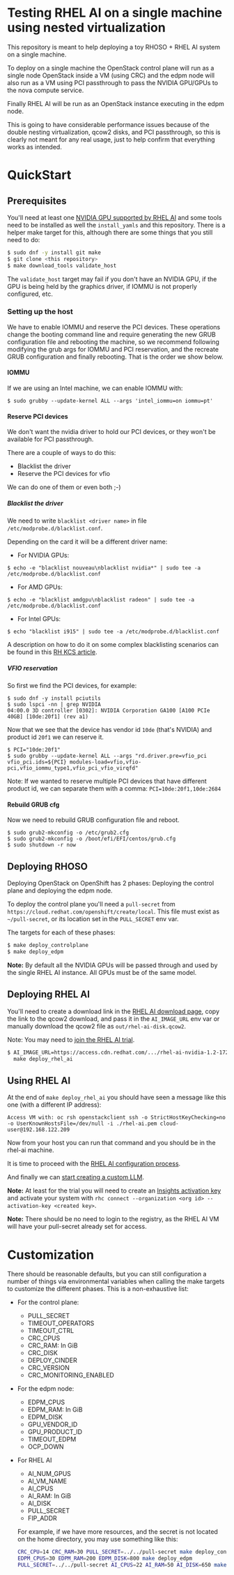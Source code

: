 # Testing RHEL AI on a single machine using nested virtualization

This repository is meant to help deploying a toy RHOSO + RHEL AI system on a
single machine.

To deploy on a single machine the OpenStack control plane will run as a single
node OpenStack inside a VM (using CRC) and the edpm node will also run as a VM
using PCI passthrough to pass the NVIDIA GPU/GPUs to the nova compute service.

Finally RHEL AI will be run as an OpenStack instance executing in the edpm
node.

This is going to have considerable performance issues because of the double
nesting virtualization, qcow2 disks, and PCI passthrough, so this is clearly
not meant for any real usage, just to help confirm that everything works as
intended.

# QuickStart

## Prerequisites

You'll need at least one [NVIDIA GPU supported by RHEL AI]() and some tools
need to be installed as well the `install_yamls` and this repository. There is
a helper make target for this, although there are some things that you still
need to do:

```bash
$ sudo dnf -y install git make
$ git clone <this repository>
$ make download_tools validate_host
```

The `validate_host` target may fail if you don't have an NVIDIA GPU, if the GPU
is being held by the graphics driver, if IOMMU is not properly configured, etc.

### Setting up the host

We have to enable IOMMU and reserve the PCI devices. These operations change
the booting command line and require generating the new GRUB configuration file
and rebooting the machine, so we recommend following modifying the grub args
for IOMMU and PCI reservation, and the recreate GRUB configuration and finally
rebooting.  That is the order we show below.

#### IOMMU

If we are using an Intel machine, we can enable IOMMU with:

```
$ sudo grubby --update-kernel ALL --args 'intel_iommu=on iommu=pt'
```

#### Reserve PCI devices

We don't want the nvidia driver to hold our PCI devices, or they won't be
available for PCI passthrough.

There are a couple of ways to do this:

- Blacklist the driver
- Reserve the PCI devices for vfio

We can do one of them or even both  ;-)

##### Blacklist the driver

We need to write `blacklist <driver name>` in file
`/etc/modprobe.d/blacklist.conf`.

Depending on the card it will be a different driver name:

- For NVIDIA GPUs:

```
$ echo -e "blacklist nouveau\nblacklist nvidia*" | sudo tee -a /etc/modprobe.d/blacklist.conf
```

- For AMD GPUs:

```
$ echo -e "blacklist amdgpu\nblacklist radeon" | sudo tee -a /etc/modprobe.d/blacklist.conf
```

- For Intel GPUs:

```
$ echo "blacklist i915" | sudo tee -a /etc/modprobe.d/blacklist.conf
```

A description on how to do it on some complex blacklisting scenarios can be
found in this [RH KCS article](https://access.redhat.com/solutions/41278).

##### VFIO reservation

So first we find the PCI devices, for example:

```
$ sudo dnf -y install pciutils
$ sudo lspci -nn | grep NVIDIA
04:00.0 3D controller [0302]: NVIDIA Corporation GA100 [A100 PCIe 40GB] [10de:20f1] (rev a1)
```

Now that we see that the device has vendor id `10de` (that's NVIDIA) and
product id `20f1` we can reserve it.

```
$ PCI="10de:20f1"
$ sudo grubby --update-kernel ALL --args "rd.driver.pre=vfio_pci vfio_pci.ids=${PCI} modules-load=vfio,vfio-pci,vfio_iommu_type1,vfio_pci_vfio_virqfd"
```

Note: If we wanted to reserve multiple PCI devices that have different product
id, we can separate them with a comma: `PCI=10de:20f1,10de:2684`

#### Rebuild GRUB cfg

Now we need to rebuild GRUB configuration file and reboot.

```
$ sudo grub2-mkconfig -o /etc/grub2.cfg
$ sudo grub2-mkconfig -o /boot/efi/EFI/centos/grub.cfg
$ sudo shutdown -r now
```

## Deploying RHOSO

Deploying OpenStack on OpenShift has 2 phases: Deploying the control plane and
deploying the edpm node.

To deploy the control plane you'll need a `pull-secret` from
`https://cloud.redhat.com/openshift/create/local`. This file must exist as
`~/pull-secret`, or its location set in the `PULL_SECRET` env var.

The targets for each of these phases:

```bash
$ make deploy_controlplane
$ make deploy_edpm
```

**Note:** By default all the NVIDIA GPUs will be passed through and used by the
single RHEL AI instance.  All GPUs must be of the same model.

## Deploying RHEL AI

You'll need to create a download link in the [RHEL AI download
page](https://access.redhat.com/downloads/content/932), copy the link to the
qcow2 download, and pass it in the `AI_IMAGE_URL` env var or manually download
the qcow2 file as `out/rhel-ai-disk.qcow2`.

Note: You may need to [join the RHEL AI trial](https://www.redhat.com/en/technologies/linux-platforms/enterprise-linux/ai/trial).

```bash
$ AI_IMAGE_URL=https://access.cdn.redhat.com/.../rhel-ai-nvidia-1.2-1728670729-x86_64-kvm.qcow2 \
  make deploy_rhel_ai
```

## Using RHEL AI

At the end of `make deploy_rhel_ai` you should have seen a message like this
one (with a different IP address):

```
Access VM with: oc rsh openstackclient ssh -o StrictHostKeyChecking=no -o UserKnownHostsFile=/dev/null -i ./rhel-ai.pem cloud-user@192.168.122.209
```

Now from your host you can run that command and you should be in the rhel-ai
machine.

It is time to proceed with the [RHEL AI configuration process](
https://docs.redhat.com/en/documentation/red_hat_enterprise_linux_ai/1.2/html/building_your_rhel_ai_environment).

And finally we can [start creating a custom LLM](
https://docs.redhat.com/en/documentation/red_hat_enterprise_linux_ai/1.2/html/creating_a_custom_llm_using_rhel_ai).

**Note:** At least for the trial you will need to create an [Insights
activation key](https://console.redhat.com/insights/connector/activation-keys)
and activate your system with `rhc connect --organization <org id>
--activation-key <created key>`.

**Note:** There should be no need to login to the registry, as the RHEL AI VM
will have your pull-secret already set for access.

# Customization

There should be reasonable defaults, but you can still configuration a number
of things via environmental variables when calling the make targets to customize
the different phases.  This is a non-exhaustive list:

- For the control plane:
  - PULL_SECRET
  - TIMEOUT_OPERATORS
  - TIMEOUT_CTRL
  - CRC_CPUS
  - CRC_RAM: In GiB
  - CRC_DISK
  - DEPLOY_CINDER
  - CRC_VERSION
  - CRC_MONITORING_ENABLED

- For the edpm node:
  - EDPM_CPUS
  - EDPM_RAM: In GiB
  - EDPM_DISK
  - GPU_VENDOR_ID
  - GPU_PRODUCT_ID
  - TIMEOUT_EDPM
  - OCP_DOWN

- For RHEL AI
  - AI_NUM_GPUS
  - AI_VM_NAME
  - AI_CPUS
  - AI_RAM: In GiB
  - AI_DISK
  - PULL_SECRET
  - FIP_ADDR

  For example, if we have more resources, and the secret is not located on the
  home directory, you may use something like this:

  ```bash
  CRC_CPU=14 CRC_RAM=30 PULL_SECRET=../../pull-secret make deploy_controlplane
  EDPM_CPUS=30 EDPM_RAM=200 EDPM_DISK=800 make deploy_edpm
  PULL_SECRET=../../pull-secret AI_CPUS=22 AI_RAM=50 AI_DISK=650 make deploy_rhel_ai
  ```
